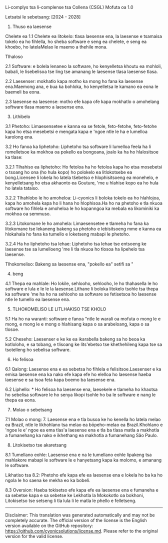 Li-complys tsa li-complense tsa Collena (CSGL)
Mofuta oa 1.0

Letsatsi le sebetsang: [2024 - 2028]

1. Thuso ea laesense

Chelete ea 1.1 Chelete ea litokelo: tlasa laesense ena, la laesense e tsamaisa tokelo ea ho fihlella, ho sheba software e seng ea chelete, e seng ea khoebo, ho latelaMelao le maemo a thehile mona.

Tlhaloso

2.1 Software: e bolela lenaneo la software, ho kenyelletsa khoutu ea mohloli, babali, le lisebelisoa tse ling tse amanang le laesense tlasa laesense tlasa.

2.2 Laesenser: mokhatlo kapa motho ka mong ho fana ka laesense ena.Maemong ana, e bua ka bohloka, ho kenyelletsa le kamano ea eona le baemeli ba eona.

2.3 laesense ea laesense: motho efe kapa ofe kapa mokhatlo o amohelang software tlasa maemo a laesense ena.

3. Lithibelo

3.1 Phetoho: Limaesensetee e kanna ea se fetole, feto-fetohe, feto-fetohe kapa ho etsa mesebetsi e mengata kapa e 'ngoe ntle le ha e lumelloa karolong ena.

3.2 Ho fanoa ka liphetoho: Liphetoho tsa software li lumelloa feela ha li romelletsoe ka mokhoa oa pokello ea bongoana, joalo ka ha ho hlalositsoe ka tlase:

3.2.1 Tlhahiso ea liphetoho: Ho fetoloa ha ho fetoloa kapa ho etsa mosebetsi o tsoang ho ona (ho hula kopo) ho polokelo ea litlokotsebe ea bong.Licensee li lokela ho latela tšebetso e hlophisitsoeng ea monehelo, e kenyelletsang ho etsa akhaonto ea Gouture, 'me u hlahise kopo ea ho hula ho latela tataiso.

3.2.2 Tlhahlobo le ho amoheloa: Li-cyonics li boloka tokelo ea ho hlahlojoa, kapa ho amohela kapa ho li hana ho hlophisoa.Ha ho na phetoho e tla nkuoa software ho fihlela e amoheloa le ho kopanngoa ka mebala ea likominiki ka mokhoa oa semmuso.

3.2.3 Litokomane le ho amohela: Limaesensetee e tlameha ho fana ka litokomane tse lekaneng bakeng sa phetoho e lebisitsoeng mme e kanna ea hlokahala ho fana ka tumello e loketseng mabapi le phetoho.

3.2.4 Ha ho liphetoho tsa lehae: Liphetoho tsa lehae tse entsoeng ke laesense tse sa lumelloeng 'me li tla nkuoa ho tlosoa ha lipehelo tsa laesense.

Tlhokomeliso: Bakeng sa laesense ena, "pokello ea" setifi sa "

4. beng

4.1 Thepa ea mahlale: Ho lokile, sehlooho, sehlooho, le ho thahasella le ho software e lula e le le la laesense.Lithane li boloka litokelo tsohle tsa thepa ka software 'me ha ho na sehlooho sa software se fetisetsoa ho laesense ntle le tumello ea laesense ena.

5. TLHOKOMELISO LE LITLHAKISO TSE KHOLO

5.1 Ha ho na waranti: software e fanoa "ntle le warali oa mofuta o mong le e mong, e mong le e mong o hlahisang kapa o sa arabeloang, kapa o sa tlosoe.

5.2 Cheseho: Laesenser e ke ke ea ikarabella bakeng sa ho beoa ka kotloloho, e sa tobang, e tlisoang ke lits'ebetso tse khethehileng kapa tse sa tsotelleng ho sebelisa software.

6. Ho felisoa

6.1 Qalong: Laesense ena e ea sebetsa ho fihlela e felisitsoe.Laesenser e ka emisa laesense ena ka nako efe kapa efe ho elelloa ho laesense haeba laesense e sa tsoa feta kapa boemo ba laesense ena.

6.2 Liphello: * Ho felisoa ha laesense ena, laesekele e tlameha ho khaotsa ho sebelisa software le ho senya likopi tsohle ho ba le software e nang le thepa ea eona.

7. Molao o sebetsang

7.1 Molao o mong: 7. Laesense ena e tla busoa ke ho kenella ho latela melao ea Brazil, ntle le likhohlano tsa melao ea bōpeho-melao ea Brazil.Khohlano e 'ngoe le e' ngoe ea ema tlas'a laesense ena e tla ba tlasa matla a makhotla a fumanehang ka nako e ikhethang ea makhotla a fumanehang São Paulo.

8. Litokisetso tse akaretsang

8.1 Tumellano eohle: Laesense ena e na le tumellano eohle lipakeng tsa mahlakore mabapi le software le e hanyetsang kapa ka molomo, e amanang le software.

Likhatiso tsa 8.2: Phetoho efe kapa efe ea laesense ena e lokela ho ba ka ho ngola le ho saena ke mekha eo ka bobeli.

8.3 Oversion: Haeba tokisetso efe kapa efe ea laesense ena e fumaneha e sa sebetse kapa e sa sebetse ke Lekhotla la Mokokotlo oa bokhoni, Litokisetso tse setseng li tla lula li le matla le phello e felletseng.

---
Disclaimer: This translation was generated automatically and may not be completely accurate. The official version of the license is the English version available on the GitHub repository: https://github.com/cyonicsolutions/license.md. Please refer to the original version for the valid license.